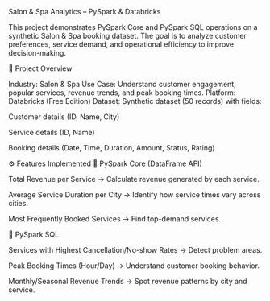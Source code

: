 Salon & Spa Analytics – PySpark & Databricks

This project demonstrates PySpark Core and PySpark SQL operations on a synthetic Salon & Spa booking dataset. The goal is to analyze customer preferences, service demand, and operational efficiency to improve decision-making.

📌 Project Overview

Industry: Salon & Spa
Use Case: Understand customer engagement, popular services, revenue trends, and peak booking times.
Platform: Databricks (Free Edition)
Dataset: Synthetic dataset (50 records) with fields:

Customer details (ID, Name, City)

Service details (ID, Name)

Booking details (Date, Time, Duration, Amount, Status, Rating)

⚙️ Features Implemented
🔹 PySpark Core (DataFrame API)

Total Revenue per Service → Calculate revenue generated by each service.

Average Service Duration per City → Identify how service times vary across cities.

Most Frequently Booked Services → Find top-demand services.

🔹 PySpark SQL

Services with Highest Cancellation/No-show Rates → Detect problem areas.

Peak Booking Times (Hour/Day) → Understand customer booking behavior.

Monthly/Seasonal Revenue Trends → Spot revenue patterns by city and service.
